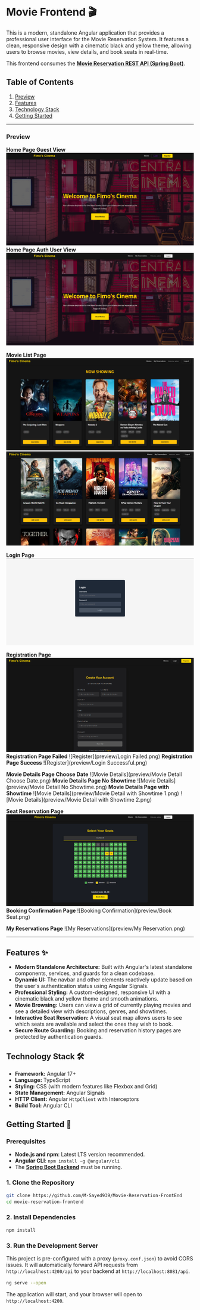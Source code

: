 # Movie Frontend 🎬

This is a modern, standalone Angular application that provides a professional user interface for the Movie Reservation System. It features a clean, responsive design with a cinematic black and yellow theme, allowing users to browse movies, view details, and book seats in real-time.

This frontend consumes the **[Movie Reservation REST API (Spring Boot)](https://github.com/M-Sayed939/Movie-Reservation.git)**.

## Table of Contents

1.  [Preview](#preview)
2.  [Features](#features-)
3.  [Technology Stack](#technology-stack-)
4.  [Getting Started](#getting-started-)

-----

### Preview

**Home Page Guest View**
![Home Guest](preview/Home-Guest.png)
**Home Page Auth User View**
![Home Guest](preview/Home-User.png)


**Movie List Page**
![Movie1](preview/Movie1.png)
![Movie2](preview/Movie2.png)

**Login Page**
![Login](preview/Login.png)

**Registration Page**
![Register](preview/Register.png)
**Registration Page Failed**
![Register](preview/Login Failed.png)
**Registration Page Success**
![Register](preview/Login Successful.png)

**Movie Details Page Choose Date**
![Movie Details](preview/Movie Detail Choose Date.png)
**Movie Details Page No Showtime**
![Movie Details](preview/Movie Detail No Showtime.png)
**Movie Details Page with Showtime**
![Movie Details](preview/Movie Detail with Showtime 1.png)
![Movie Details](preview/Movie Detail with Showtime 2.png)

**Seat Reservation Page**
![Seat Reservation](preview/Seat.png)
**Booking Confirmation Page**
![Booking Confirmation](preview/Book Seat.png)

**My Reservations Page**
![My Reservations](preview/My Reservation.png)


-----

## Features ✨

- **Modern Standalone Architecture:** Built with Angular's latest standalone components, services, and guards for a clean codebase.
- **Dynamic UI:** The navbar and other elements reactively update based on the user's authentication status using Angular Signals.
- **Professional Styling:** A custom-designed, responsive UI with a cinematic black and yellow theme and smooth animations.
- **Movie Browsing:** Users can view a grid of currently playing movies and see a detailed view with descriptions, genres, and showtimes.
- **Interactive Seat Reservation:** A visual seat map allows users to see which seats are available and select the ones they wish to book.
- **Secure Route Guarding:** Booking and reservation history pages are protected by authentication guards.

## Technology Stack 🛠️

- **Framework:** Angular 17+
- **Language:** TypeScript
- **Styling:** CSS (with modern features like Flexbox and Grid)
- **State Management:** Angular Signals
- **HTTP Client:** Angular `HttpClient` with Interceptors
- **Build Tool:** Angular CLI

## Getting Started 🚀

### Prerequisites

- **Node.js and npm**: Latest LTS version recommended.
- **Angular CLI**: `npm install -g @angular/cli`
- The **[Spring Boot Backend](https://github.com/M-Sayed939/Movie-Reservation)** must be running.

### 1\. Clone the Repository

```bash
git clone https://github.com/M-Sayed939/Movie-Reservation-FrontEnd
cd movie-reservation-frontend
```

### 2\. Install Dependencies

```bash
npm install
```

### 3\. Run the Development Server

This project is pre-configured with a proxy (`proxy.conf.json`) to avoid CORS issues. It will automatically forward API requests from `http://localhost:4200/api` to your backend at `http://localhost:8081/api`.

```bash
ng serve --open
```

The application will start, and your browser will open to `http://localhost:4200`.
